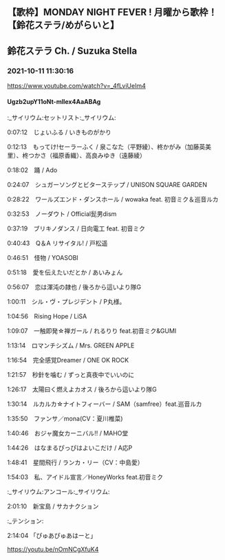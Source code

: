 ## 【歌枠】MONDAY NIGHT FEVER ! 月曜から歌枠！【鈴花ステラ/めがらいと】
## 鈴花ステラ Ch. / Suzuka Stella
### 2021-10-11 11:30:16
https://www.youtube.com/watch?v=_4fLviUeIm4
#### Ugzb2upY11oNt-mllex4AaABAg
:_サイリウム:セットリスト:_サイリウム:

0:07:12　じょいふる / いきものがかり

0:12:13　もってけ!セーラーふく / 泉こなた（平野綾）、柊かがみ（加藤英美里）、柊つかさ（福原香織）、高良みゆき（遠藤綾）

0:18:02　踊 / Ado

0:24:07　シュガーソングとビターステップ / UNISON SQUARE GARDEN

0:28:22　ワールズエンド・ダンスホール / wowaka feat. 初音ミク＆巡音ルカ

0:32:53　ノーダウト / Official髭男dism

0:37:19　ブリキノダンス / 日向電工 feat. 初音ミク

0:40:43　Q＆A リサイタル! / 戸松遥

0:46:51　怪物 / YOASOBI

0:51:18　愛を伝えたいだとか / あいみょん

0:56:07　恋は渾沌の隷也 / 後ろから這いより隊G

1:00:11　シル・ヴ・プレジデント / P丸様。

1:04:56　Rising Hope / LiSA

1:09:07　一触即発☆禅ガール / れるりり feat.初音ミク&GUMI

1:13:14　ロマンチシズム / Mrs. GREEN APPLE　

1:16:54　完全感覚Dreamer / ONE OK ROCK

1:21:57　秒針を噛む / ずっと真夜中でいいのに

1:26:17　太陽曰く燃えよカオス / 後ろから這いより隊G

1:30:14　ルカルカ☆ナイトフィーバー / SAM（samfree）feat.巡音ルカ

1:35:50　ファンサ／mona(CV：夏川椎菜)

1:40:46　おジャ魔女カーニバル!! / MAHO堂

1:44:26　はなまるぴっぴはよいこだけ / A応P

1:48:41　星間飛行 / ランカ・リー（CV：中島愛）

1:54:03　私、アイドル宣言／HoneyWorks feat.初音ミク



:_サイリウム:アンコール:_サイリウム:

2:01:10　新宝島 / サカナクション



:_テンション:

2:14:04  「ぴゅあぴゅあはーと」

https://youtu.be/nOmNCgXfuK4

